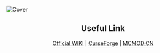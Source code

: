 ![Cover](ghassets/Github%20Social%20Preview.png)

<h2 align="center">Useful Link</h2>

<p align="center"><a href="https://marblegate.gitbook.io/rising-uppercut-wiki/">Official WIKI</a> | <a href="https://www.curseforge.com/minecraft/mc-mods/rising-uppercut">CurseForge</a> | <a href="https://www.mcmod.cn/class/4393.html">MCMOD.CN</a></p>
